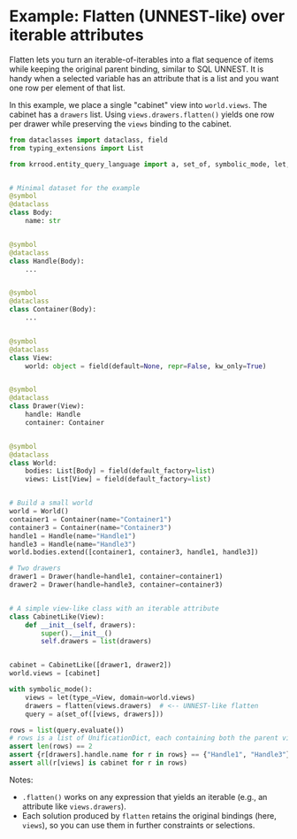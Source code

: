 # Example: Flatten (UNNEST-like) over iterable attributes

Flatten lets you turn an iterable-of-iterables into a flat sequence of items while keeping the original
parent binding, similar to SQL UNNEST. It is handy when a selected variable has an attribute that is a list and
you want one row per element of that list.

In this example, we place a single "cabinet" view into `world.views`. The cabinet has a `drawers` list. Using
`views.drawers.flatten()` yields one row per drawer while preserving the `views` binding to the cabinet.

```python
from dataclasses import dataclass, field
from typing_extensions import List

from krrood.entity_query_language import a, set_of, symbolic_mode, let, flatten, symbol


# Minimal dataset for the example
@symbol
@dataclass
class Body:
    name: str


@symbol
@dataclass
class Handle(Body):
    ...


@symbol
@dataclass
class Container(Body):
    ...


@symbol
@dataclass
class View:
    world: object = field(default=None, repr=False, kw_only=True)


@symbol
@dataclass
class Drawer(View):
    handle: Handle
    container: Container


@symbol
@dataclass
class World:
    bodies: List[Body] = field(default_factory=list)
    views: List[View] = field(default_factory=list)


# Build a small world
world = World()
container1 = Container(name="Container1")
container3 = Container(name="Container3")
handle1 = Handle(name="Handle1")
handle3 = Handle(name="Handle3")
world.bodies.extend([container1, container3, handle1, handle3])

# Two drawers
drawer1 = Drawer(handle=handle1, container=container1)
drawer2 = Drawer(handle=handle3, container=container3)


# A simple view-like class with an iterable attribute
class CabinetLike(View):
    def __init__(self, drawers):
        super().__init__()
        self.drawers = list(drawers)


cabinet = CabinetLike([drawer1, drawer2])
world.views = [cabinet]

with symbolic_mode():
    views = let(type_=View, domain=world.views)
    drawers = flatten(views.drawers)  # <-- UNNEST-like flatten
    query = a(set_of([views, drawers]))

rows = list(query.evaluate())
# rows is a list of UnificationDict, each containing both the parent view and one flattened drawer
assert len(rows) == 2
assert {r[drawers].handle.name for r in rows} == {"Handle1", "Handle3"}
assert all(r[views] is cabinet for r in rows)
```

Notes:
- `.flatten()` works on any expression that yields an iterable (e.g., an attribute like `views.drawers`).
- Each solution produced by `flatten` retains the original bindings (here, `views`), so you can use them in
  further constraints or selections.
